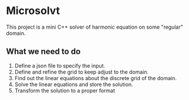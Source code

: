 # Microsolvt
This project is a mini C++ solver of harmonic equation on some "regular" domain.

## What we need to do
1. Define a json file to specify the input.
2. Define and refine the grid to keep adjust to the domain.
3. Find out the linear equations about the discrete grid of the domain.
4. Solve the linear equations and store the solution.
5. Transform the solution to a proper format
